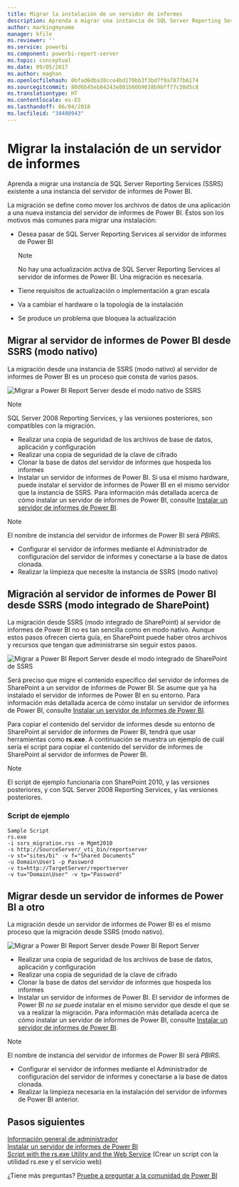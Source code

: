 ```yaml
---
title: Migrar la instalación de un servidor de informes
description: Aprenda a migrar una instancia de SQL Server Reporting Services existente a una instancia del servidor de informes de Power BI.
author: markingmyname
manager: kfile
ms.reviewer: ''
ms.service: powerbi
ms.component: powerbi-report-server
ms.topic: conceptual
ms.date: 09/05/2017
ms.author: maghan
ms.openlocfilehash: 0bfad6dba38cce4bd170bb3f3bd7f9a7877b6174
ms.sourcegitcommit: 80d6b45eb84243e801b60b9038b9bff77c30d5c8
ms.translationtype: HT
ms.contentlocale: es-ES
ms.lasthandoff: 06/04/2018
ms.locfileid: "34480943"
---
```

# <a name="migrate-a-report-server-installation"></a>Migrar la instalación de un servidor de informes
Aprenda a migrar una instancia de SQL Server Reporting Services (SSRS) existente a una instancia del servidor de informes de Power BI.

La migración se define como mover los archivos de datos de una aplicación a una nueva instancia del servidor de informes de Power BI. Éstos son los motivos más comunes para migrar una instalación:

* Desea pasar de SQL Server Reporting Services al servidor de informes de Power BI
  
  > [!NOTE]
  > No hay una actualización activa de SQL Server Reporting Services al servidor de informes de Power BI. Una migración es necesaria.
  > 
  > 
* Tiene requisitos de actualización o implementación a gran escala
* Va a cambiar el hardware o la topología de la instalación
* Se produce un problema que bloquea la actualización

## <a name="migrating-to-power-bi-report-server-from-ssrs-native-mode"></a>Migrar al servidor de informes de Power BI desde SSRS (modo nativo)
La migración desde una instancia de SSRS (modo nativo) al servidor de informes de Power BI es un proceso que consta de varios pasos.

![](media/migrate-report-server/migrate-from-ssrs-native.png "Migrar a Power BI Report Server desde el modo nativo de SSRS")

> [!NOTE]
> SQL Server 2008 Reporting Services, y las versiones posteriores, son compatibles con la migración.
> 
> 

* Realizar una copia de seguridad de los archivos de base de datos, aplicación y configuración
* Realizar una copia de seguridad de la clave de cifrado
* Clonar la base de datos del servidor de informes que hospeda los informes
* Instalar un servidor de informes de Power BI. Si usa el mismo hardware, puede instalar el servidor de informes de Power BI en el mismo servidor que la instancia de SSRS. Para información más detallada acerca de cómo instalar un servidor de informes de Power BI, consulte [Instalar un servidor de informes de Power BI](install-report-server.md).

> [!NOTE]
> El nombre de instancia del servidor de informes de Power BI será *PBIRS*.
> 
> 

* Configurar el servidor de informes mediante el Administrador de configuración del servidor de informes y conectarse a la base de datos clonada.
* Realizar la limpieza que necesite la instancia de SSRS (modo nativo)

## <a name="migration-to-power-bi-report-server-from-ssrs-sharepoint-integrated-mode"></a>Migración al servidor de informes de Power BI desde SSRS (modo integrado de SharePoint)
La migración desde SSRS (modo integrado de SharePoint) al servidor de informes de Power BI no es tan sencilla como en modo nativo. Aunque estos pasos ofrecen cierta guía, en SharePoint puede haber otros archivos y recursos que tengan que administrarse sin seguir estos pasos.

![](media/migrate-report-server/migrate-from-ssrs-sharepoint.png "Migrar a Power BI Report Server desde el modo integrado de SharePoint de SSRS")

Será preciso que migre el contenido específico del servidor de informes de SharePoint a un servidor de informes de Power BI. Se asume que ya ha instalado el servidor de informes de Power BI en su entorno. Para información más detallada acerca de cómo instalar un servidor de informes de Power BI, consulte [Instalar un servidor de informes de Power BI](install-report-server.md).

Para copiar el contenido del servidor de informes desde su entorno de SharePoint al servidor de informes de Power BI, tendrá que usar herramientas como **rs.exe**. A continuación se muestra un ejemplo de cuál sería el script para copiar el contenido del servidor de informes de SharePoint al servidor de informes de Power BI.

> [!NOTE]
> El script de ejemplo funcionaría con SharePoint 2010, y las versiones posteriores, y con SQL Server 2008 Reporting Services, y las versiones posteriores.
> 
> 

### <a name="sample-script"></a>Script de ejemplo
```
Sample Script
rs.exe
-i ssrs_migration.rss -e Mgmt2010
-s http://SourceServer/_vti_bin/reportserver
-v st="sites/bi" -v f="Shared Documents“
-u Domain\User1 -p Password
-v ts=http://TargetServer/reportserver
-v tu="Domain\User" -v tp="Password"
```

## <a name="migrateing-from-one-power-bi-report-server-to-another"></a>Migrar desde un servidor de informes de Power BI a otro
La migración desde un servidor de informes de Power BI es el mismo proceso que la migración desde SSRS (modo nativo).

![](media/migrate-report-server/migrate-from-pbirs.png "Migrar a Power BI Report Server desde Power BI Report Server")

* Realizar una copia de seguridad de los archivos de base de datos, aplicación y configuración
* Realizar una copia de seguridad de la clave de cifrado
* Clonar la base de datos del servidor de informes que hospeda los informes
* Instalar un servidor de informes de Power BI. El servidor de informes de Power BI *no se puede* instalar en el mismo servidor que desde el que se va a realizar la migración. Para información más detallada acerca de cómo instalar un servidor de informes de Power BI, consulte [Instalar un servidor de informes de Power BI](install-report-server.md).

> [!NOTE]
> El nombre de instancia del servidor de informes de Power BI será *PBIRS*.
> 
> 

* Configurar el servidor de informes mediante el Administrador de configuración del servidor de informes y conectarse a la base de datos clonada.
* Realizar la limpieza necesaria en la instalación del servidor de informes de Power BI anterior.

## <a name="next-steps"></a>Pasos siguientes
[Información general de administrador](admin-handbook-overview.md)  
[Instalar un servidor de informes de Power BI](install-report-server.md)  
[Script with the rs.exe Utility and the Web Service](https://docs.microsoft.com/sql/reporting-services/tools/script-with-the-rs-exe-utility-and-the-web-service) (Crear un script con la utilidad rs.exe y el servicio web)

¿Tiene más preguntas? [Pruebe a preguntar a la comunidad de Power BI](https://community.powerbi.com/)

